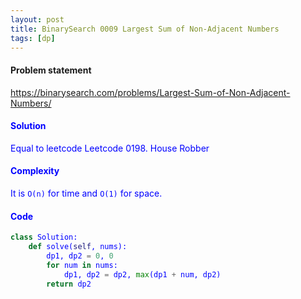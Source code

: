 ```yaml
---
layout: post
title: BinarySearch 0009 Largest Sum of Non-Adjacent Numbers
tags: [dp]
---
```


#### Problem statement

<a href="https://binarysearch.com/problems/Largest-Sum-of-Non-Adjacent-Numbers/"> <font color = blue>https://binarysearch.com/problems/Largest-Sum-of-Non-Adjacent-Numbers/

#### Solution
Equal to leetcode Leetcode 0198. House Robber

#### Complexity
It is `O(n)` for time and `O(1)` for space.

#### Code
```python
class Solution:
    def solve(self, nums):
        dp1, dp2 = 0, 0
        for num in nums:
            dp1, dp2 = dp2, max(dp1 + num, dp2)          
        return dp2
```